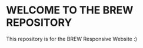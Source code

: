 WELCOME TO THE __BREW__ REPOSITORY
============================================

This repository is for the BREW Responsive Website :)
